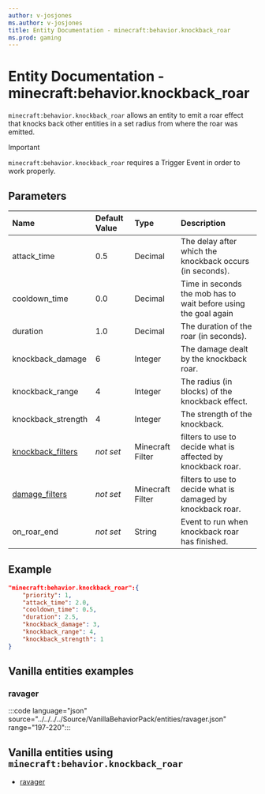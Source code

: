 ```yaml
---
author: v-josjones
ms.author: v-josjones
title: Entity Documentation - minecraft:behavior.knockback_roar
ms.prod: gaming
---
```


# Entity Documentation - minecraft:behavior.knockback_roar

`minecraft:behavior.knockback_roar` allows an entity to emit a roar effect that knocks back other entities in a set radius from where the roar was emitted.

>[!IMPORTANT]
> `minecraft:behavior.knockback_roar` requires a Trigger Event in order to work properly.

## Parameters

|Name |Default Value  |Type  |Description  |
|:----------|:----------|:----------|:----------|
|attack_time| 0.5| Decimal| The delay after which the knockback occurs (in seconds). |
|cooldown_time| 0.0| Decimal| Time in seconds the mob has to wait before using the goal again |
|duration| 1.0| Decimal| The duration of the roar (in seconds). |
|knockback_damage| 6| Integer| The damage dealt by the knockback roar. |
|knockback_range| 4| Integer| The radius (in blocks) of the knockback effect. |
|knockback_strength| 4| Integer| The strength of the knockback. |
|[knockback_filters](../FilterList.md)|*not set*| Minecraft Filter| filters to use to decide what is affected by knockback roar. |
|[damage_filters](../FilterList.md)|*not set*| Minecraft Filter| filters to use to decide what is damaged by knockback roar.|
|on_roar_end |*not set*| String| Event to run when knockback roar has finished.|

## Example

```json
"minecraft:behavior.knockback_roar":{
    "priority": 1,
    "attack_time": 2.0,
    "cooldown_time": 0.5,
    "duration": 2.5,
    "knockback_damage": 3,
    "knockback_range": 4,
    "knockback_strength": 1
}
```

## Vanilla entities examples

### ravager

:::code language="json" source="../../../../Source/VanillaBehaviorPack/entities/ravager.json" range="197-220":::

## Vanilla entities using `minecraft:behavior.knockback_roar`

- [ravager](../../../../Source/VanillaBehaviorPack_Snippets/entities/ravager.md)
